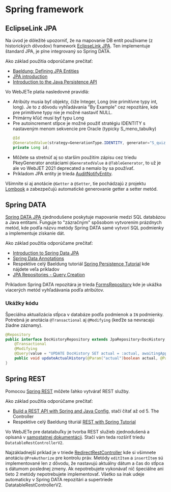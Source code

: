 # Spring framework

## EclipseLink JPA

Na úvod je dôležité upozorniť, že na mapovanie DB entít používame (z historických dôvodov) framework [EclipseLink JPA](https://www.eclipse.org/eclipselink/). Ten implementuje štandard JPA, je plne integrovaný so Spring DATA.

Ako základ použitia odporúčame prečítať:

- [Baeldung: Defining JPA Entities](https://www.baeldung.com/jpa-entities)
- [JPA introduction](https://www.tutorialspoint.com/jpa/jpa_introduction.htm)
- [Introduction to the Java Persistence API](https://docs.oracle.com/javaee/6/tutorial/doc/bnbpz.html)

Vo WebJETe platia nasledovné pravidlá:

- Atribúty musia byť objekty, čiže Integer, Long (nie primitívne typy int, long). Je to z dôvodu vyhľadávania "By Example" cez repozitáre, kde pre primitívne typy nie je možné nastaviť NULL.
- Primárny kľúč musí byť typu Long
- Pre autoincrement stĺpce je možné použiť stratégiu IDENTITY s nastaveným menom sekvencie pre Oracle (typicky S_meno_tabulky)
    ```Java
    @Id
    @GeneratedValue(strategy=GenerationType.IDENTITY, generator="S_quiz_questions")
    private Long id;
    ```
- Môžete sa stretnúť aj so starším použitím zápisu cez triedu PkeyGenerator anotáciami ```@GeneratedValue``` a ```@TableGenerator```, to už je ale vo WebJET 2021 deprecated a nemalo by sa používať.
- Príkladom JPA entity je trieda [AuditNotifyEntity](../../../src/main/java/sk/iway/iwcm/system/audit/AuditNotifyEntity.java).

Všimnite si aj anotácie ```@Getter``` a ```@Setter```, tie pochádzajú z projektu [Lombook](https://projectlombok.org) a zabezpečujú automatické generovanie getter a setter metód.

## Spring DATA

[Spring DATA JPA](https://spring.io/projects/spring-data-jpa) zjednodušene poskytuje mapovanie medzi SQL databázou a Java entitami. Funguje to "zázračným" spôsobom vytvorením prázdnych metód, kde podľa názvu metódy Spring DATA samé vytvorí SQL podmienky a implementuje získanie dát.

Ako základ použitia odporúčame prečítať:

- [Introduction to Spring Data JPA](https://www.baeldung.com/the-persistence-layer-with-spring-data-jpa)
- [Spring Data Annotations](https://www.baeldung.com/spring-data-annotations)
- Respektíve celý Baeldung tutoriál [Spring Persistence Tutorial](https://www.baeldung.com/persistence-with-spring-series) kde nájdete veľa príkladov
- [JPA Repositories - Query Creation](https://docs.spring.io/spring-data/jpa/docs/current/reference/html/#jpa.query-methods.query-creation)

Príkladom Spring DATA repozitára je trieda [FormsRepository](../../../src/main/java/sk/iway/iwcm/components/forms/FormsRepository.java) kde je ukážka viacerých metód vyhľadávania podľa atribútov.

### Ukážky kódu

Špeciálna aktualizácia stĺpca v databáze podľa podmienok a ```IN``` podmienky. Potrebná je anotácia ```@Transactional``` aj ```@Modifying``` (keďže sa nevracajú žiadne záznamy).

```java
@Repository
public interface DocHistoryRepository extends JpaRepository<DocHistory, Long>, JpaSpecificationExecutor<DocHistory> {
    @Transactional
    @Modifying
    @Query(value = "UPDATE DocHistory SET actual = :actual, awaitingApprove = :awaitingApprove, syncStatus = 1 WHERE id IN :historyIds")
    public void updateActualHistory(@Param("actual")boolean actual, @Param("awaitingApprove")String awaitingApprove, @Param("historyIds")List<Integer> historyIds);
}
```

## Spring REST

Pomocou [Spring REST](https://spring.io/guides/tutorials/rest/) môžete ľahko vytvárať REST služby.

Ako základ použitia odporúčame prečítať:

- [Build a REST API with Spring and Java Config](https://www.baeldung.com/building-a-restful-web-service-with-spring-and-java-based-configuration#controller), stačí čítať až od 5. The Controller
- Respektíve celý Baeldung tituriál [REST with Spring Tutorial](https://www.baeldung.com/rest-with-spring-series)

Vo WebJETe pre datatabuľky je tvorba REST služieb zjednodušená a opísaná v [samostatnej dokumentácii](../datatables/restcontroller.md). Stačí vám teda rozšíriť triedu ```DatatableRestControllerV2```.

Najzákladnejší príklad je v triede [RedirectRestController](../../../src/main/java/sk/iway/iwcm/components/redirects/RedirectRestController.java) kde si všimnete anotáciu ```@PreAuthorize``` pre kontrolu práv. Metódy ```editItem``` a ```insertItem``` sú implementované len z dôvodu, že nastavujú aktuálny dátum a čas do stĺpca s dátumom poslednej zmeny. Ak nepotrebujete vykonávať nič špeciálne ani tieto 2 metódy nepotrebujete implementovať. Všetko sa inak udeje automaticky v Spring DATA repozitári a supertriede DatatableRestControllerV2.